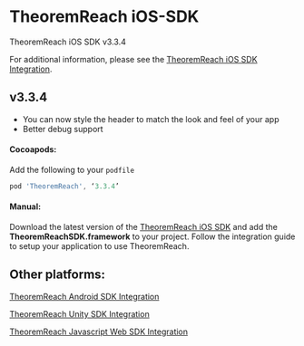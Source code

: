 # TheoremReach iOS-SDK

TheoremReach iOS SDK v3.3.4

For additional information, please see the [TheoremReach iOS SDK Integration](https://theoremreach.com/docs/ios).

## v3.3.4
- You can now style the header to match the look and feel of your app
- Better debug support

#### Cocoapods:

Add the following to your `podfile`

  ```groovy
  pod 'TheoremReach', ‘3.3.4’
  ```

  #### Manual:

  Download the latest version of the [TheoremReach iOS SDK](https://github.com/theoremreach/iOSSDK) and add the **TheoremReachSDK.framework** to your project. Follow the integration guide to setup your application to use TheoremReach.

## Other platforms:

[TheoremReach Android SDK Integration](https://theoremreach.com/docs/android)

[TheoremReach Unity SDK Integration](https://theoremreach.com/docs/unity)

[TheoremReach Javascript Web SDK Integration](https://theoremreach.com/docs/web)  

